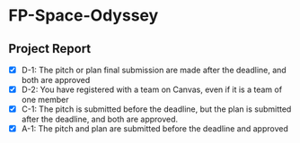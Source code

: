 # FP-Space-Odyssey

## Project Report

- [X] D-1: The pitch or plan final submission are made after the deadline, and both are approved
- [X] D-2: You have registered with a team on Canvas, even if it is a team of one member
- [X] C-1: The pitch is submitted before the deadline, but the plan is submitted after the deadline, and both are approved.
- [X] A-1: The pitch and plan are submitted before the deadline and approved

